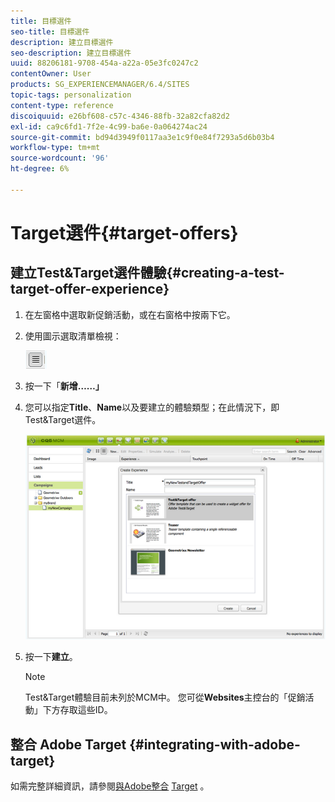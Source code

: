 ```yaml
---
title: 目標選件
seo-title: 目標選件
description: 建立目標選件
seo-description: 建立目標選件
uuid: 88206181-9708-454a-a22a-05e3fc0247c2
contentOwner: User
products: SG_EXPERIENCEMANAGER/6.4/SITES
topic-tags: personalization
content-type: reference
discoiquuid: e26bf608-c57c-4346-88fb-32a82cfa82d2
exl-id: ca9c6fd1-7f2e-4c99-ba6e-0a064274ac24
source-git-commit: bd94d3949f0117aa3e1c9f0e84f7293a5d6b03b4
workflow-type: tm+mt
source-wordcount: '96'
ht-degree: 6%

---
```


# Target選件{#target-offers}

## 建立Test&amp;Target選件體驗{#creating-a-test-target-offer-experience}

1. 在左窗格中選取新促銷活動，或在右窗格中按兩下它。
1. 使用圖示選取清單檢視：

   ![](do-not-localize/chlimage_1-11.png)

1. 按一下「**新增……」**
1. 您可以指定&#x200B;**Title**、**Name**&#x200B;以及要建立的體驗類型；在此情況下，即Test&amp;Target選件。

   ![chlimage_1-139](assets/chlimage_1-139.png)

1. 按一下&#x200B;**建立**。

   >[!NOTE]
   >
   >Test&amp;Target體驗目前未列於MCM中。 您可從&#x200B;**Websites**&#x200B;主控台的「促銷活動」下方存取這些ID。

## 整合 Adobe Target {#integrating-with-adobe-target}

如需完整詳細資訊，請參閱[與Adobe整合](/help/sites-administering/target.md) [Target](/help/sites-administering/target.md) 。

